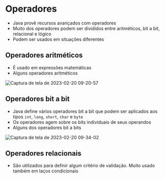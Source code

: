 # Operadores

- Java provê recursos avançados com operadores
- Muito dos operadores podem ser divididos entre aritméticos, bit a bit, relacional e lógico
- Podem ser usados em situações diferentes

## Operadores aritméticos

- É usado em expressões matemáticas
- Alguns operadores aritméticos

![Captura de tela de 2023-02-20 09-20-57](https://user-images.githubusercontent.com/43495376/220105768-834a9c9e-f7ca-4e56-86ad-a0408745b05f.png)

## Operadores bit a bit

- Java define vários operadores bit a bit que podem ser aplicados aos tipos `int`, `long`, `short`, `char` e `byte`
- Os operadores agem sobre os bits individuais de seus operandos
- Alguns dos operadores bit a bits

![Captura de tela de 2023-02-20 09-34-02](https://user-images.githubusercontent.com/43495376/220109322-e4b08fda-a099-4d4f-b0e8-a3399b920bbc.png)

## Operadores relacionais

- São utilizados para definir algum critério de validação. Muito usado também em laços condicionais